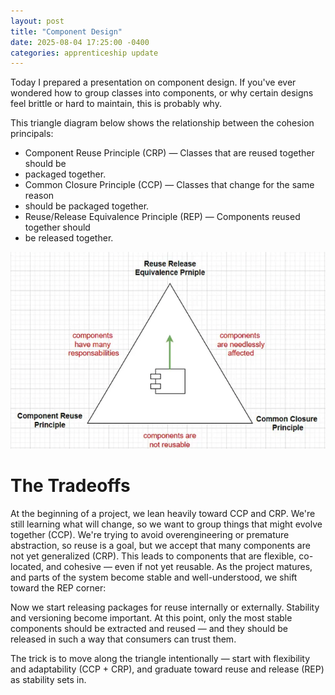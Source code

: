 ```yaml
---
layout: post
title: "Component Design"
date: 2025-08-04 17:25:00 -0400
categories: apprenticeship update
---
```


Today I prepared a presentation on component design. If you've ever wondered how
to group classes into components, or why certain designs feel brittle or hard to
maintain, this is probably why.

This triangle diagram below shows the relationship between the cohesion
principals:

- Component Reuse Principle (CRP) — Classes that are reused together should be
- packaged together.
- Common Closure Principle (CCP) — Classes that change for the same reason
- should be packaged together.
- Reuse/Release Equivalence Principle (REP) — Components reused together should
- be released together.

![A useful diagram](/assets/images/cohesion-triangle.png)

# The Tradeoffs

At the beginning of a project, we lean heavily toward CCP and CRP.
We're still learning what will change, so we want to group things that might
evolve together (CCP).
We're trying to avoid overengineering or premature abstraction, so reuse is a
goal, but we accept that many components are not yet generalized (CRP).
This leads to components that are flexible, co-located, and cohesive — even if
not yet reusable.
As the project matures, and parts of the system become stable and
well-understood, we shift toward the REP corner:

Now we start releasing packages for reuse internally or externally.
Stability and versioning become important.
At this point, only the most stable components should be extracted and reused —
and they should be released in such a way that consumers can trust them.

The trick is to move along the triangle intentionally — start with flexibility
and adaptability (CCP + CRP), and graduate toward reuse and release (REP) as
stability sets in.